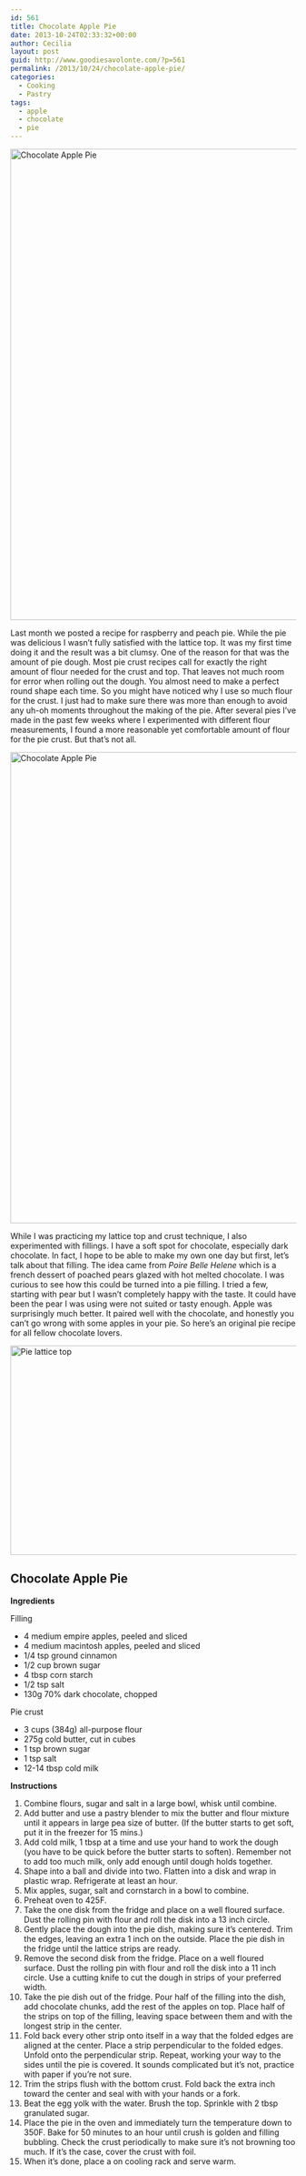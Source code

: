 ```yaml
---
id: 561
title: Chocolate Apple Pie
date: 2013-10-24T02:33:32+00:00
author: Cecilia
layout: post
guid: http://www.goodiesavolonte.com/?p=561
permalink: /2013/10/24/chocolate-apple-pie/
categories:
  - Cooking
  - Pastry
tags:
  - apple
  - chocolate
  - pie
---
```

<input class="jpibfi" type="hidden" />

[<img class="alignnone size-full wp-image-568" alt="Chocolate Apple Pie" src="http://www.goodiesavolonte.com/wp-content/uploads/2013/10/IMG_6089.jpg" width="552" height="828" />](http://www.goodiesavolonte.com/wp-content/uploads/2013/10/IMG_6089.jpg)

Last month we posted a recipe for raspberry and peach pie. While the pie was delicious I wasn&#8217;t fully satisfied with the lattice top. It was my first time doing it and the result was a bit clumsy. One of the reason for that was the amount of pie dough. Most pie crust recipes call for exactly the right amount of flour needed for the crust and top. That leaves not much room for error when rolling out the dough. You almost need to make a perfect round shape each time. So you might have noticed why I use so much flour for the crust. I just had to make sure there was more than enough to avoid any uh-oh moments throughout the making of the pie. After several pies I&#8217;ve made in the past few weeks where I experimented with different flour measurements, I found a more reasonable yet comfortable amount of flour for the pie crust. But that&#8217;s not all.

<!--more-->

[<img class="alignnone size-full wp-image-569" alt="Chocolate Apple Pie" src="http://www.goodiesavolonte.com/wp-content/uploads/2013/10/IMG_6099.jpg" width="552" height="828" />](http://www.goodiesavolonte.com/wp-content/uploads/2013/10/IMG_6099.jpg)

While I was practicing my lattice top and crust technique, I also experimented with fillings. I have a soft spot for chocolate, especially dark chocolate. In fact, I hope to be able to make my own one day but first, let&#8217;s talk about that filling. The idea came from _Poire Belle Helene_ which is a french dessert of poached pears glazed with hot melted chocolate. I was curious to see how this could be turned into a pie filling. I tried a few, starting with pear but I wasn&#8217;t completely happy with the taste. It could have been the pear I was using were not suited or tasty enough. Apple was surprisingly much better. It paired well with the chocolate, and honestly you can&#8217;t go wrong with some apples in your pie. So here&#8217;s an original pie recipe for all fellow chocolate lovers.

[<img class="alignnone size-full wp-image-567" alt="Pie lattice top" src="http://www.goodiesavolonte.com/wp-content/uploads/2013/10/IMG_6066.jpg" width="552" height="368" />](http://www.goodiesavolonte.com/wp-content/uploads/2013/10/IMG_6066.jpg)

<div class="recipe-box">
  <h2 class="recipe-title">
    Chocolate Apple Pie
  </h2>
  
  <p>
    <strong>Ingredients</strong>
  </p>
  
  <p>
    Filling
  </p>
  
  <ul>
    <li>
      4 medium empire apples, peeled and sliced
    </li>
    <li>
      4 medium macintosh apples, peeled and sliced
    </li>
    <li>
      1/4 tsp ground cinnamon
    </li>
    <li>
      1/2 cup brown sugar
    </li>
    <li>
      4 tbsp corn starch
    </li>
    <li>
      1/2 tsp salt
    </li>
    <li>
      130g 70% dark chocolate, chopped
    </li>
  </ul>
  
  <p>
    Pie crust
  </p>
  
  <ul>
    <li>
      3 cups (384g) all-purpose flour
    </li>
    <li>
      275g cold butter, cut in cubes
    </li>
    <li>
      1 tsp brown sugar
    </li>
    <li>
      1 tsp salt
    </li>
    <li>
      12-14 tbsp cold milk
    </li>
  </ul>
  
  <p>
    <strong>Instructions</strong>
  </p>
  
  <ol>
    <li>
      <span style="line-height: 14px;">Combine flours, sugar and salt in a large bowl, whisk until combine. </span>
    </li>
    <li>
      <span style="line-height: 14px;">Add butter and use a pastry blender to mix the butter and flour mixture until it appears in large pea size of butter. (If the butter starts to get soft, put it in the freezer for 15 mins.)</span>
    </li>
    <li>
      Add cold milk, 1 tbsp at a time and use your hand to work the dough (you have to be quick before the butter starts to soften). Remember not to add too much milk, only add enough until dough holds together.
    </li>
    <li>
      Shape into a ball and divide into two. Flatten into a disk and wrap in plastic wrap. Refrigerate at least an hour.
    </li>
    <li>
      Mix apples, sugar, salt and cornstarch in a bowl to combine.
    </li>
    <li>
      Preheat oven to 425F.
    </li>
    <li>
      Take the one disk from the fridge and place on a well floured surface. Dust the rolling pin with flour and roll the disk into a 13 inch circle.
    </li>
    <li>
      Gently place the dough into the pie dish, making sure it&#8217;s centered. Trim the edges, leaving an extra 1 inch on the outside. Place the pie dish in the fridge until the lattice strips are ready.
    </li>
    <li>
      Remove the second disk from the fridge. Place on a well floured surface. Dust the rolling pin with flour and roll the disk into a 11 inch circle. Use a cutting knife to cut the dough in strips of your preferred width.
    </li>
    <li>
      Take the pie dish out of the fridge. Pour half of the filling into the dish, add chocolate chunks, add the rest of the apples on top. Place half of the strips on top of the filling, leaving space between them and with the longest strip in the center.
    </li>
    <li>
      Fold back every other strip onto itself in a way that the folded edges are aligned at the center. Place a strip perpendicular to the folded edges. Unfold onto the perpendicular strip. Repeat, working your way to the sides until the pie is covered. It sounds complicated but it&#8217;s not, practice with paper if you&#8217;re not sure.
    </li>
    <li>
      Trim the strips flush with the bottom crust. Fold back the extra inch toward the center and seal with with your hands or a fork.
    </li>
    <li>
      Beat the egg yolk with the water. Brush the top. Sprinkle with 2 tbsp granulated sugar.
    </li>
    <li>
      Place the pie in the oven and immediately turn the temperature down to 350F. Bake for 50 minutes to an hour until crush is golden and filling bubbling. Check the crust periodically to make sure it&#8217;s not browning too much. If it&#8217;s the case, cover the crust with foil.
    </li>
    <li>
      When it&#8217;s done, place a on cooling rack and serve warm.
    </li>
  </ol>
</div>